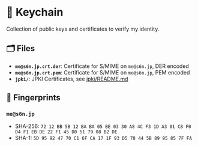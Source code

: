 # 🔐 Keychain
Collection of public keys and certificates to verify my identity.

## 🗂 Files
- **`me@s6n.jp.crt.der`**: Certificate for S/MIME on `me@s6n.jp`, DER encoded
- **`me@s6n.jp.crt.pem`**: Certificate for S/MIME on `me@s6n.jp`, PEM encoded
- **`jpki/`**: JPKI Certificates, see [jpki/README.md](./jpki/README.md)

## 🔑 Fingerprints
### `me@s6n.jp`
- SHA-256: `72 12 BB 5B 12 BA BA 05 BE 03 30 A8 4C F3 1D A3 01 C8 F0 D4 F1 EB DE 22 F1 45 D0 51 79 08 B2 DE`
- SHA-1: `5D 95 92 47 70 C1 6F CA 17 1F 93 D5 78 44 5B 89 95 85 7F FA`
